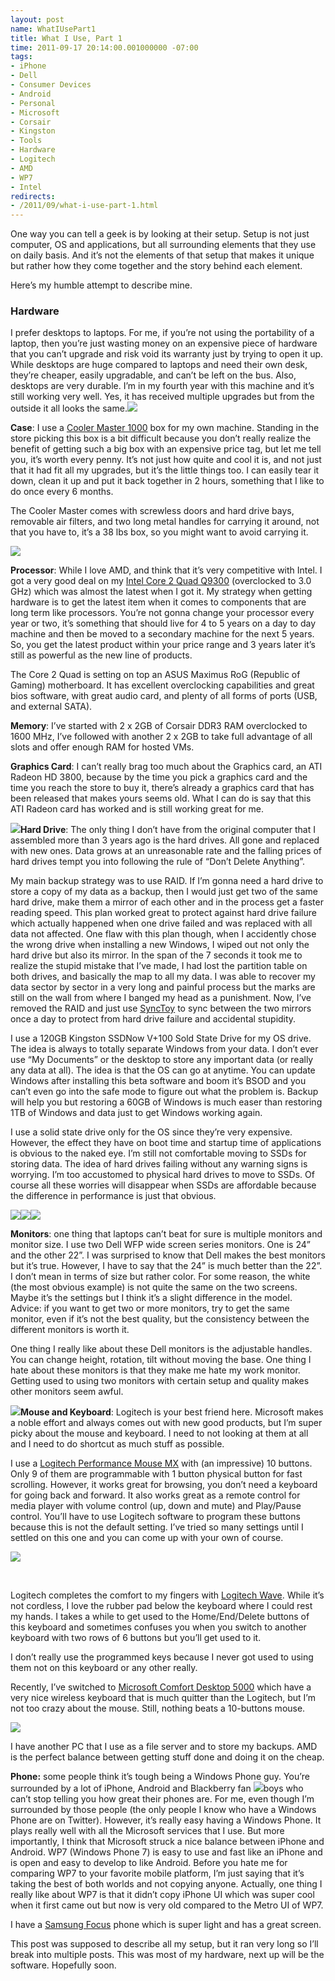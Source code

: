 ```yaml
---
layout: post
name: WhatIUsePart1
title: What I Use, Part 1
time: 2011-09-17 20:14:00.001000000 -07:00
tags:
- iPhone
- Dell
- Consumer Devices
- Android
- Personal
- Microsoft
- Corsair
- Kingston
- Tools
- Hardware
- Logitech
- AMD
- WP7
- Intel
redirects:
- /2011/09/what-i-use-part-1.html
---
```

One way you can tell a geek is by looking at their setup. Setup is not just computer, OS and applications, but all surrounding elements that they use on daily basis. And it’s not the elements of that setup that makes it unique but rather how they come together and the story behind each element.

Here’s my humble attempt to describe mine.

### Hardware

I prefer desktops to laptops. For me, if you’re not using the portability of a laptop, then you’re just wasting money on an expensive piece of hardware that you can’t upgrade and risk void its warranty just by trying to open it up. While desktops are huge compared to laptops and need their own desk, they’re cheaper, easily upgradable, and can’t be left on the bus. Also, desktops are very durable. I’m in my fourth year with this machine and it’s still working very well. Yes, it has received multiple upgrades but from the outside it all looks the same.![](https://sn2files.storage.live.com/y1p53edpAsTQfO6A5sqPD3jQe88GVowM0xGewe9P9q75Uai2NlH7GAeCAysilWrv5dsA089ip9WnQI/MasterCooler03.jpg?psid=1)

**Case**: I use a [Cooler Master 1000](http://www.coolermaster-usa.com/product.php?category_id=18&amp;product_id=2700) box for my own machine. Standing in the store picking this box is a bit difficult because you don’t really realize the benefit of getting such a big box with an expensive price tag, but let me tell you, it’s worth every penny. It’s not just how quite and cool it is, and not just that it had fit all my upgrades, but it’s the little things too. I can easily tear it down, clean it up and put it back together in 2 hours, something that I like to do once every 6 months.

The Cooler Master comes with screwless doors and hard drive bays, removable air filters, and two long metal handles for carrying it around, not that you have to, it’s a 38 lbs box, so you might want to avoid carrying it.

![](https://sn2files.storage.live.com/y1p53edpAsTQfPyaCCZw7UeisApWSHtQSaq1WDWqjAVS3mmeww6qp7JnXynyPMCrcbkpvx7YXc_8Fs/MasterCooler01.jpg?psid=1)

**Processor**: While I love AMD, and think that it’s very competitive with Intel. I got a very good deal on my [Intel Core 2 Quad Q9300](http://ark.intel.com/products/33922/Intel-Core2-Quad-Processor-Q9300-%286M-Cache-2_50-GHz-1333-MHz-FSB%29) (overclocked to 3.0 GHz) which was almost the latest when I got it. My strategy when getting hardware is to get the latest item when it comes to components that are long term like processors. You’re not gonna change your processor every year or two, it’s something that should live for 4 to 5 years on a day to day machine and then be moved to a secondary machine for the next 5 years. So, you get the latest product within your price range and 3 years later it’s still as powerful as the new line of products.

The Core 2 Quad is setting on top an ASUS Maximus RoG (Republic of Gaming) motherboard. It has excellent overclocking capabilities and great bios software, with great audio card, and plenty of all forms of ports (USB, and external SATA).

**Memory**: I’ve started with 2 x 2GB of Corsair DDR3 RAM overclocked to 1600 MHz, I’ve followed with another 2 x 2GB to take full advantage of all slots and offer enough RAM for hosted VMs.

**Graphics Card**: I can’t really brag too much about the Graphics card, an ATI Radeon HD 3800, because by the time you pick a graphics card and the time you reach the store to buy it, there’s already a graphics card that has been released that makes yours seems old. What I can do is say that this ATI Radeon card has worked and is still working great for me.

**![](https://sn2files.storage.live.com/y1pk78s3z0Ys9V4G1CeiP_f6JD5kl8qu_E5jKMph27ZyY3E1ugwRO1qEqvh_2lfuTgtDezqMWlsmYY/KingstonSSD02.jpg?psid=1)Hard Drive**: The only thing I don’t have from the original computer that I assembled more than 3 years ago is the hard drives. All gone and replaced with new ones. Data grows at an unreasonable rate and the falling prices of hard drives tempt you into following the rule of “Don’t Delete Anything”.

My main backup strategy was to use RAID. If I’m gonna need a hard drive to store a copy of my data as a backup, then I would just get two of the same hard drive, make them a mirror of each other and in the process get a faster reading speed. This plan worked great to protect against hard drive failure which actually happened when one drive failed and was replaced with all data not affected. One flaw with this plan though, when I accidently chose the wrong drive when installing a new Windows, I wiped out not only the hard drive but also its mirror. In the span of the 7 seconds it took me to realize the stupid mistake that I’ve made, I had lost the partition table on both drives, and basically the map to all my data. I was able to recover my data sector by sector in a very long and painful process but the marks are still on the wall from where I banged my head as a punishment. Now, I’ve removed the RAID and just use [SyncToy](http://www.microsoft.com/download/en/details.aspx?id=15155) to sync between the two mirrors once a day to protect from hard drive failure and accidental stupidity.

I use a 120GB Kingston SSDNow V+100 Sold State Drive for my OS drive. The idea is always to totally separate Windows from your data. I don’t ever use “My Documents” or the desktop to store any important data (or really any data at all). The idea is that the OS can go at anytime. You can update Windows after installing this beta software and boom it’s BSOD and you can’t even go into the safe mode to figure out what the problem is. Backup will help you but restoring a 60GB of Windows is much easer than restoring 1TB of Windows and data just to get Windows working again.

I use a solid state drive only for the OS since they’re very expensive. However, the effect they have on boot time and startup time of applications is obvious to the naked eye. I’m still not comfortable moving to SSDs for storing data. The idea of hard drives failing without any warning signs is worrying. I’m too accustomed to physical hard drives to move to SSDs. Of course all these worries will disappear when SSDs are affordable because the difference in performance is just that obvious.

**![](https://sn2files.storage.live.com/y1psu56S5n2wmGNhiwYSF_BN4hVNduT2AqS_Nh5z92NL0B7UH2qZ1fmC5NOi-pQKtS9vZEKoKxGn5I/DellMonitor02.jpg?psid=1)![](https://sn2files.storage.live.com/y1p3jPFOiI42fq8o1PxtX_nf1mi9TTjfoNQ0JPIpM1cLQ-p1iM_pnkrWaSiODBxhfYJOIt47JoDuTk/DellMonitor01.jpg?psid=1)![](https://sn2files.storage.live.com/y1p3Bcpd2c7As5YQ6-1U7SmTXtYMXgThbLErrx5c3wc446xYNmVflDkghRBg0h0677JMp57-Pb8fsU/DellMonitor03.jpg?psid=1)**

**Monitors**: one thing that laptops can’t beat for sure is multiple monitors and monitor size. I use two Dell WFP wide screen series monitors. One is 24” and the other 22”. I was surprised to know that Dell makes the best monitors but it’s true. However, I have to say that the 24” is much better than the 22”. I don’t mean in terms of size but rather color. For some reason, the white (the most obvious example) is not quite the same on the two screens. Maybe it’s the settings but I think it’s a slight difference in the model. Advice: if you want to get two or more monitors, try to get the same monitor, even if it’s not the best quality, but the consistency between the different monitors is worth it.

One thing I really like about these Dell monitors is the adjustable handles. You can change height, rotation, tilt without moving the base. One thing I hate about these monitors is that they make me hate my work monitor. Getting used to using two monitors with certain setup and quality makes other monitors seem awful.

**![](https://sn2files.storage.live.com/y1pAOXykw7UY1B91pWOXhYEDc5KpewOhk69FFW04kgX4tKu25i5efItBdVzlRpHhBSPCHfP4zQ9scU/LogitechPerformanceMouseMX01.jpg?psid=1)Mouse and Keyboard**: Logitech is your best friend here. Microsoft makes a noble effort and always comes out with new good products, but I’m super picky about the mouse and keyboard. I need to not looking at them at all and I need to do shortcut as much stuff as possible.

I use a [Logitech Performance Mouse MX](http://www.logitech.com/en-us/mice-pointers/mice/devices/5845) with (an impressive) 10 buttons. Only 9 of them are programmable with 1 button physical button for fast scrolling. However, it works great for browsing, you don’t need a keyboard for going back and forward. It also works great as a remote control for media player with volume control (up, down and mute) and Play/Pause control. You’ll have to use Logitech software to program these buttons because this is not the default setting. I’ve tried so many settings until I settled on this one and you can come up with your own of course.

![](https://sn2files.storage.live.com/y1pnYJWJqxY51L6e7ltBEz66471dJke61FtJTpTATp_UshREgs-UQ7B2n61ziDkQP6rHCnKZQc_PEk/LogitechWave01.jpg?psid=1)

&nbsp;

Logitech completes the comfort to my fingers with [Logitech Wave](http://www.logitech.com/en-us/keyboards/keyboard/devices/5994). While it’s not cordless, I love the rubber pad below the keyboard where I could rest my hands. I takes a while to get used to the Home/End/Delete buttons of this keyboard and sometimes confuses you when you switch to another keyboard with two rows of 6 buttons but you’ll get used to it.

I don’t really use the programmed keys because I never got used to using them not on this keyboard or any other really.

Recently, I’ve switched to [Microsoft Comfort Desktop 5000](http://www.microsoft.com/hardware/en-us/p/wireless-comfort-desktop-5000/CSD-00001) which have a very nice wireless keyboard that is much quitter than the Logitech, but I’m not too crazy about the mouse. Still, nothing beats a 10-buttons mouse.

![](https://sn2files.storage.live.com/y1pwRqOX1iz8OueyNZpSEv3XGUnoSVzNRH0oOUk5bTqld4Ur6o7RUq9GH7S50rjhrcukQiyhgMRjFE/MicrosoftComfortDesktop01.jpg?psid=1)

I have another PC that I use as a file server and to store my backups. AMD is the perfect balance between getting stuff done and doing it on the cheap.

**Phone:** some people think it’s tough being a Windows Phone guy. You’re surrounded by a lot of iPhone, Android and Blackberry fan ![](https://sn2files.storage.live.com/y1pZ7txuGFlgFG4CnKs68kGJfZqvkGSULjYlvXwr-yND3eQvkTJklC1Mc0Bbr3B7xg2X_lax2NIgoo/SamsungFocus01.jpg?psid=1)boys who can’t stop telling you how great their phones are. For me, even though I’m surrounded by those people (the only people I know who have a Windows Phone are on Twitter). However, it’s really easy having a Windows Phone. It plays really well with all the Microsoft services that I use. But more importantly, I think that Microsoft struck a nice balance between iPhone and Android. WP7 (Windows Phone 7) is easy to use and fast like an iPhone and is open and easy to develop to like Android. Before you hate me for comparing WP7 to your favorite mobile platform, I’m just saying that it’s taking the best of both worlds and not copying anyone. Actually, one thing I really like about WP7 is that it didn’t copy iPhone UI which was super cool when it first came out but now is very old compared to the Metro UI of WP7.

I have a [Samsung Focus](http://www.samsung.com/us/mobile/cell-phones/SGH-I917ZKAATT) phone which is super light and has a great screen.

This post was supposed to describe all my setup, but it ran very long so I’ll break into multiple posts. This was most of my hardware, next up will be the software. Hopefully soon.
